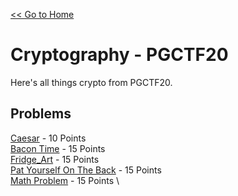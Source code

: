 [<< Go to Home](/)
# Cryptography - PGCTF20
Here's all things crypto from PGCTF20.
## Problems
[Caesar](/Cryptography/Caesar) - 10 Points \
[Bacon Time](/Cryptography/Bacon_Time) - 15 Points \
[Fridge_Art](/Cryptography/Fridge_Art) - 15 Points \
[Pat Yourself On The Back](/Cryptography/Pat_Yourself_On_The_Back) - 15 Points \
[Math Problem](/Cryptography/Math_Problem) - 15 Points \
